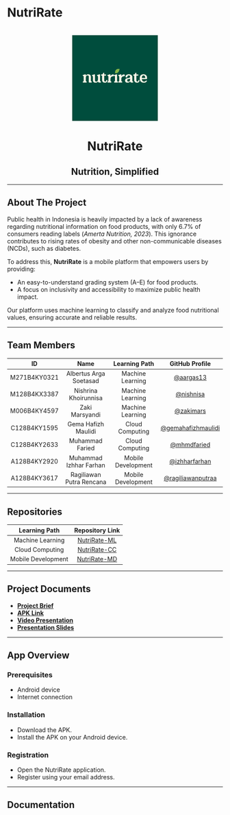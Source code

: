 # NutriRate

<!-- PROJECT LOGO -->
<br />
<div align="center">
  <img src="https://github.com/NutriRate-Bangkit/.github/blob/main/NutriRate.png?raw=true" width="200">
  <h1 align="center">NutriRate</h1>
  <h2 align="center">Nutrition, Simplified</h2>
</div>

---

## About The Project

Public health in Indonesia is heavily impacted by a lack of awareness regarding nutritional information on food products, with only 6.7% of consumers reading labels (*Amerta Nutrition, 2023*). This ignorance contributes to rising rates of obesity and other non-communicable diseases (NCDs), such as diabetes.

To address this, **NutriRate** is a mobile platform that empowers users by providing:
- An easy-to-understand grading system (A–E) for food products.
- A focus on inclusivity and accessibility to maximize public health impact.

Our platform uses machine learning to classify and analyze food nutritional values, ensuring accurate and reliable results.

---

## Team Members

| ID            | Name                      | Learning Path       | GitHub Profile                                 |
| :-----------: | :-----------------------: | :-----------------: | :-------------------------------------------: |
| M271B4KY0321  | Albertus Arga Soetasad    | Machine Learning    | [@aargas13](https://github.com/aargas13)      |
| M128B4KX3387  | Nishrina Khoirunnisa      | Machine Learning    | [@nishnisa](https://github.com/nishnisa)      |
| M006B4KY4597  | Zaki Marsyandi            | Machine Learning    | [@zakimars](https://github.com/zakimars)      |
| C128B4KY1595  | Gema Hafizh Maulidi       | Cloud Computing     | [@gemahafizhmaulidi](https://github.com/gemahafizhmaulidi) |
| C128B4KY2633  | Muhammad Faried           | Cloud Computing     | [@mhmdfaried](https://github.com/mhmdfaried)  |
| A128B4KY2920  | Muhammad Izhhar Farhan    | Mobile Development  | [@izhharfarhan](https://github.com/izhharfarhan) |
| A128B4KY3617  | Ragiliawan Putra Rencana  | Mobile Development  | [@ragiliawanputraa](https://github.com/ragiliawanputraa) |

---

## Repositories

| Learning Path      | Repository Link                                     |
| :----------------: | :------------------------------------------------: |
| Machine Learning   | [NutriRate-ML](https://github.com/NutriRate-Bangkit/nutrirate-machine-learning) |
| Cloud Computing    | [NutriRate-CC](https://github.com/NutriRate-Bangkit/nutrirate-cloud-computing) |
| Mobile Development | [NutriRate-MD](https://github.com/NutriRate-Bangkit/NutriRate-MobileDevelopment) |

---

## Project Documents

- **[Project Brief](#)**
- **[APK Link](#)**
- **[Video Presentation](#)**
- **[Presentation Slides](#)**

---

## App Overview

### Prerequisites
- Android device
- Internet connection

### Installation
- Download the APK.
- Install the APK on your Android device.

### Registration
- Open the NutriRate application.
- Register using your email address.

---

## Documentation
